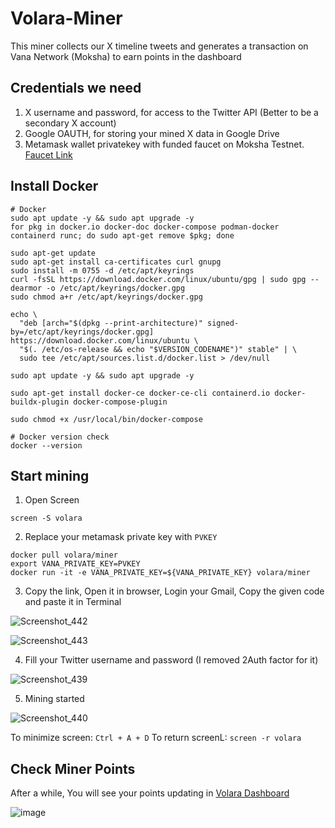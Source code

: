 # Volara-Miner
This miner collects our X timeline tweets and generates a transaction on Vana Network (Moksha) to earn points in the dashboard

## Credentials we need
1. X username and password, for access to the Twitter API (Better to be a secondary X account)
2. Google OAUTH, for storing your mined X data in Google Drive
3. Metamask wallet privatekey with funded faucet on Moksha Testnet. [Faucet Link](https://faucet.vana.org/moksha)

## Install Docker
```
# Docker
sudo apt update -y && sudo apt upgrade -y
for pkg in docker.io docker-doc docker-compose podman-docker containerd runc; do sudo apt-get remove $pkg; done

sudo apt-get update
sudo apt-get install ca-certificates curl gnupg
sudo install -m 0755 -d /etc/apt/keyrings
curl -fsSL https://download.docker.com/linux/ubuntu/gpg | sudo gpg --dearmor -o /etc/apt/keyrings/docker.gpg
sudo chmod a+r /etc/apt/keyrings/docker.gpg

echo \
  "deb [arch="$(dpkg --print-architecture)" signed-by=/etc/apt/keyrings/docker.gpg] https://download.docker.com/linux/ubuntu \
  "$(. /etc/os-release && echo "$VERSION_CODENAME")" stable" | \
  sudo tee /etc/apt/sources.list.d/docker.list > /dev/null

sudo apt update -y && sudo apt upgrade -y

sudo apt-get install docker-ce docker-ce-cli containerd.io docker-buildx-plugin docker-compose-plugin

sudo chmod +x /usr/local/bin/docker-compose

# Docker version check
docker --version
```

## Start mining
1. Open Screen
```
screen -S volara
```

2. Replace your metamask private key with `PVKEY`
```
docker pull volara/miner
export VANA_PRIVATE_KEY=PVKEY
docker run -it -e VANA_PRIVATE_KEY=${VANA_PRIVATE_KEY} volara/miner
```

3. Copy the link, Open it in browser, Login your Gmail, Copy the given code and paste it in Terminal

![Screenshot_442](https://github.com/user-attachments/assets/a7eea536-cc75-47d3-88c0-64799192d0fa)

![Screenshot_443](https://github.com/user-attachments/assets/0a2e19ed-f621-42db-9732-58017703e3be)

4. Fill your Twitter username and password (I removed 2Auth factor for it)

![Screenshot_439](https://github.com/user-attachments/assets/03411043-fcf6-4ba9-82fb-72f17783e85b)

5. Mining started

![Screenshot_440](https://github.com/user-attachments/assets/ec6d6d71-f5ba-4f9b-b4d1-a80ceb57cfed)

To minimize screen: `Ctrl + A + D`
To return screenL: `screen -r volara`

## Check Miner Points
After a while, You will see your points updating in [Volara Dashboard](https://volara.xyz/)

![image](https://github.com/user-attachments/assets/a837f934-68cc-4a23-a1bc-1162986287b9)

